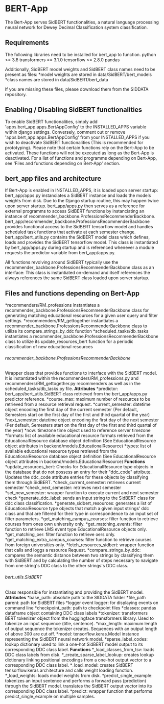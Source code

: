 # BERT-App
The Bert-App serves SidBERT functionalities, a natural language processing neural network for Dewey Decimal Classification system classification.
## Requirements
The following libraries need to be installed for bert_app to function.
python >= 3.8
transformers == 3.1.0
tensorflow >= 2.8.0
pandas

Additionally, SidBERT model weights and SidBERT class names need to be present as files:
*model weights are stored in data/SidBERT/bert_models
*class names are stored in data/SidBERT/bert_data

If you are missing these files, please download them from the SIDDATA repository.

## Enabling / Disabling SidBERT functionalities
To enable SidBERT functionalities, simply add 'apps.bert_app.apps.BertAppConfig' to the INSTALLED_APPS variable within django settings. Conversely, comment out or remove 'apps.bert_app.apps.BertAppConfig' from your INSTALLED_APPS if you wish to deactivate SidBERT functionalities (This is recommended for prototyping).
Please note that certain functions rely on the Bert-App to be activated. These functions will not be executed as long as the Bert-App is deactivated. For a list of functions and programms depending on Bert-App, see 'Files and functions depending on Bert-App' section.

## bert_app files and architecture
If Bert-App is enabled in INSTALLED_APPS, it is loaded upon server startup:
bert_app/apps.py instanciates a SidBERT instance and loads the models weights from disk. Due to the Django startup routine, this may happen twice upon server startup.
bert_app/apps.py then serves as a reference for external programms to access SidBERT functions by instanciating an instance of recommender_backbone.ProfessionsRecommenderBackbone.
bert_app/recommender_backbone.ProfessionsRecommenderBackbone provides functional access to the SidBERT tensorflow model and handles scheduled task functions that activate at each semester change.
bert_app/bert_utils.py contains the SidBERT model class which defines, loads and provides the SidBERT tensorflow model. This class is instantiated by bert_app/apps.py during startup and is referenced whenever a module requests the predictor variable from bert_app/apps.py.

All functions revolving around SidBERT typically use the recommender_backbone.ProfessionsRecommenderBackbone class as an interface: This class is instantiated on-demand and itself references the always references the same SidBERT class loaded upon server startup.

## Files and functions depending on Bert-App
*recommenders/RM_professions instantiates a recommender_backbone.ProfessionsRecommenderBackbone class for generating matching educational resources for a given user query and filter settings.
*recommenders/RM_gettogether instantiates a recommender_backbone.ProfessionsRecommenderBackbone class to utilize its compare_strings_by_ddc function
*scheduled_tasks/db_tasks instantiates a recommender_backbone.ProfessionsRecommenderBackbone class to utilize its update_resources_bert function for a periodic classification of new educational resources

###### recommender_backbone.ProfessionsRecommenderBackbone
Wrapper class that provides functions to interface with the SidBERT model. It is instantiated within the recommenders/RM_professions.py and recommenders/RM_gettogether.py recommenders as well as in the scheduled_tasks/db_tasks.py file.
**Attributes**
*predictor: bert_app/bert_utils.SidBERT class retrieved from the bert_app/apps.py predictor reference.
*course_max: maximum number of resources to be retrieved from a resource retrieval request.
*current_semester: datetime object encoding the first day of the current semester (Per default, Semesters start on the first day of the first and third quartal of the year)
*next_semester: datetime object encoding the first day of the next semester (Per default, Semesters start on the first day of the first and third quartal of the year)
*now: timezone time object used to reference server timezone
*formats: list of available educational resource formats retrieved from the EducationalResource database object definition (See EducationalResource object attributes in backend/models.EducationalResource)
*types: list of available educational resource types retrieved from the EducationalResource database object definition (See EducationalResource object attributes in backend/models.EducationalResource)
**Functions**
*update_resources_bert: Checks for EducationalResource type objects in the database that do not possess an entry for their "ddc_code" attribute. Updates the ddc_code attribute entries for these objects by classifying them through SidBERT.
*check_current_semester: retrieves current semester
*check_next_semester: retrieves next semester
*set_new_semester: wrapper function to execute current and next semester check
*generate_ddc_label: sends an input string to the SidBERT class for ddc class classification.
*generate_sidbert_resources: generates a list of EducationalResource type objects that match a given input strings' ddc class and that are filtered for their type in correspondence to an input set of filter parameters.
*get_matching_campus_courses: filter function to retrieve courses from ones own university only.
*get_matching_events: filter function to retrieve LMS event type EducationalResource objects only.
*get_matching_oer: filter function to retrieve oers only.
*get_matching_extra_campus_courses: filter function to retrieve courses from foreign universities only.
*fetch_resources_sidbert: wrapper function that calls and loggs a resource Request.
*compare_strings_by_ddc: compares the semantic distance between two strings by classifying them with SidBERT and by calculating the number of steps necessary to navigate from one string's DDC class to the other strings's DDC class.

###### bert_utils.SidBERT
Class responsible for instantiating and providing the SidBERT model.
**Attributes**
*base_path: absolute path to the SIDDATA folder
*file_path parent: path for SidBERT files
*logger event logger: for displaying events on command line
*checkpoint_path: path to checkpoint files
*classes: pandas dataframe object containing DDC class labels
*tokenizer: transformers BERT tokenizer object from the huggingface transformers library. Used to tokenize an input sequence (title, sentence).
*max_length: maximum length of output sequence the tokenizer creates. Sequences with an output length of above 300 are cut off.
*model: tensorflow.keras.Model instance representing the SidBERT neural network model.
*sparse_label_codes: lookup dictionary used to link a one-hot SidBERT model output to its corresponding DDC class label.
**Functions**
*_load_classes_from_tsv: loads DDC class labels from disk.
*_create_sparse_label_lookup: creates lookup dictionary linking positional encodings from a one-hot output vector to a corresponding DDC class label.
*_load_model: creates SidBERT tensorflow.keras architecture and calls weight loading function.
*_load_weights: loads model weights from disk.
*predict_single_example: tokenizes an input sentence and performs a forward pass (prediction) through the SidBERT model. translates the SidBERT output vector into its corresponding DDC class label.
*predict: wrapper function that performs predict_single_example on multiple samples.

